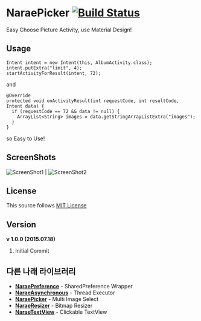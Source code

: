# NaraePicker [![Build Status](https://travis-ci.org/AngeloidTeam/NaraePicker.svg?branch=master)](https://travis-ci.org/AngeloidTeam/NaraePicker)
Easy Choose Picture Activity, use Material Design! 

## Usage

```
Intent intent = new Intent(this, AlbumActivity.class);
intent.putExtra("limit", 4);
startActivityForResult(intent, 72);
```

and 

```
@Override
protected void onActivityResult(int requestCode, int resultCode, Intent data) {
  if (requestCode == 72 && data != null) {
    ArrayList<String> images = data.getStringArrayListExtra("images");
  }
}
```

so Easy to Use!

## ScreenShots
![ScreenShot1](http://i.imgur.com/8d9EM68m.png) | ![ScreenShot2](http://i.imgur.com/K0PIcBsm.png)

## License

This source follows [MIT License](https://github.com/WindSekirun/NaraePicker/blob/master/license.md)

## Version

**v 1.0.0 (2015.07.18)**

1. Initial Commit

## 다른 나래 라이브러리
* **[NaraePreference](https://github.com/WindSekirun/NaraePreference)** - SharedPreference Wrapper
* **[NaraeAsynchronous](http://www.windsekirun.wo.tc/NaraeAsynchronous)** - Thread Executor
* **[NaraePicker](http://www.windsekirun.wo.tc/NaraePicker)** - Multi Image Select
* **[NaraeResizer](https://github.com/WindSekirun/NaraeResizer)** - Bitmap Resizer
* **[NaraeTextView](http://www.windsekirun.wo.tc/NaraeTextView)** - Clickable TextView
